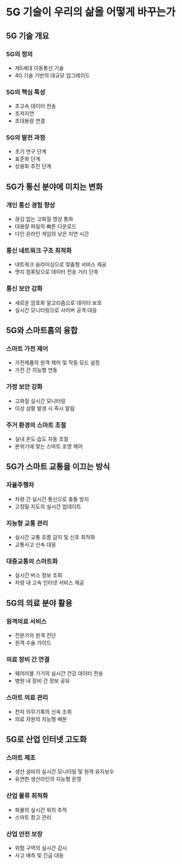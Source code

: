 # 5G 기술이 우리의 삶을 어떻게 바꾸는가
## 5G 기술 개요
### 5G의 정의
- 제5세대 이동통신 기술
- 4G 기술 기반의 대규모 업그레이드
### 5G의 핵심 특성
- 초고속 데이터 전송
- 초저지연
- 초대용량 연결
### 5G의 발전 과정
- 초기 연구 단계
- 표준화 단계
- 상용화 추진 단계

## 5G가 통신 분야에 미치는 변화
### 개인 통신 경험 향상
- 끊김 없는 고화질 영상 통화
- 대용량 파일의 빠른 다운로드
- 다인 온라인 게임의 낮은 지연 시간
### 통신 네트워크 구조 최적화
- 네트워크 슬라이싱으로 맞춤형 서비스 제공
- 엣지 컴퓨팅으로 데이터 전송 거리 단축
### 통신 보안 강화
- 새로운 암호화 알고리즘으로 데이터 보호
- 실시간 모니터링으로 사이버 공격 대응

## 5G와 스마트홈의 융합
### 스마트 가전 제어
- 가전제품의 원격 제어 및 작동 모드 설정
- 가전 간 지능형 연동
### 가정 보안 강화
- 고화질 실시간 모니터링
- 이상 상황 발생 시 즉시 알림
### 주거 환경의 스마트 조절
- 실내 온도·습도 자동 조절
- 분위기에 맞는 스마트 조명 제어

## 5G가 스마트 교통을 이끄는 방식
### 자율주행차
- 차량 간 실시간 통신으로 충돌 방지
- 고정밀 지도의 실시간 업데이트
### 지능형 교통 관리
- 실시간 교통 흐름 감지 및 신호 최적화
- 교통사고 신속 대응
### 대중교통의 스마트화
- 실시간 버스 정보 조회
- 차량 내 고속 인터넷 서비스 제공

## 5G의 의료 분야 활용
### 원격의료 서비스
- 전문가의 원격 진단
- 원격 수술 가이드
### 의료 장비 간 연결
- 웨어러블 기기의 실시간 건강 데이터 전송
- 병원 내 장비 간 정보 공유
### 스마트 의료 관리
- 전자 의무기록의 신속 조회
- 의료 자원의 지능형 배분

## 5G로 산업 인터넷 고도화
### 스마트 제조
- 생산 설비의 실시간 모니터링 및 원격 유지보수
- 유연한 생산라인의 지능형 운영
### 산업 물류 최적화
- 화물의 실시간 위치 추적
- 스마트 창고 관리
### 산업 안전 보장
- 위험 구역의 실시간 감시
- 사고 예측 및 긴급 대응
